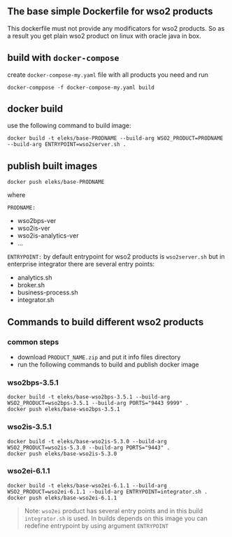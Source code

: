 ## The base simple Dockerfile for wso2 products

This dockerfile must not provide any modificators for wso2 products.
So as a result you get plain wso2 product on linux with oracle java in box.

##  build with `docker-compose`

create `docker-compose-my.yaml` file with all products you need and run

```
docker-comppose -f docker-compose-my.yaml build
```

## docker build

use the following command to build image:

```
docker build -t eleks/base-PRODNAME --build-arg WSO2_PRODUCT=PRODNAME --build-arg ENTRYPOINT=wso2server.sh .
```

## publish built images

```
docker push eleks/base-PRODNAME
```

where 

`PRODNAME:`
-	wso2bps-ver
-	wso2is-ver
-	wso2is-analytics-ver
-	...

`ENTRYPOINT:` by default entrypoint for wso2 products is `wso2server.sh` but in enterprise integrator there are several entry points:
- analytics.sh
- broker.sh
- business-process.sh
- integrator.sh


## Commands to build different wso2 products

### common steps

- download `PRODUCT_NAME.zip` and put it info files directory
- run the following commands to build and publish docker image

### wso2bps-3.5.1

```
docker build -t eleks/base-wso2bps-3.5.1 --build-arg WSO2_PRODUCT=wso2bps-3.5.1 --build-arg PORTS="9443 9999" .
docker push eleks/base-wso2bps-3.5.1
```
### wso2is-3.5.1

```
docker build -t eleks/base-wso2is-5.3.0 --build-arg WSO2_PRODUCT=wso2is-5.3.0 --build-arg PORTS="9443" .
docker push eleks/base-wso2is-5.3.0
```

### wso2ei-6.1.1

```
docker build -t eleks/base-wso2ei-6.1.1 --build-arg WSO2_PRODUCT=wso2ei-6.1.1 --build-arg ENTRYPOINT=integrator.sh .
docker push eleks/base-wso2ei-6.1.1
```


> Note: `wso2ei` product has several entry points and in this build `integrator.sh` is used. In builds depends on this image you can redefine entrypoint by using argument `ENTRYPOINT`
